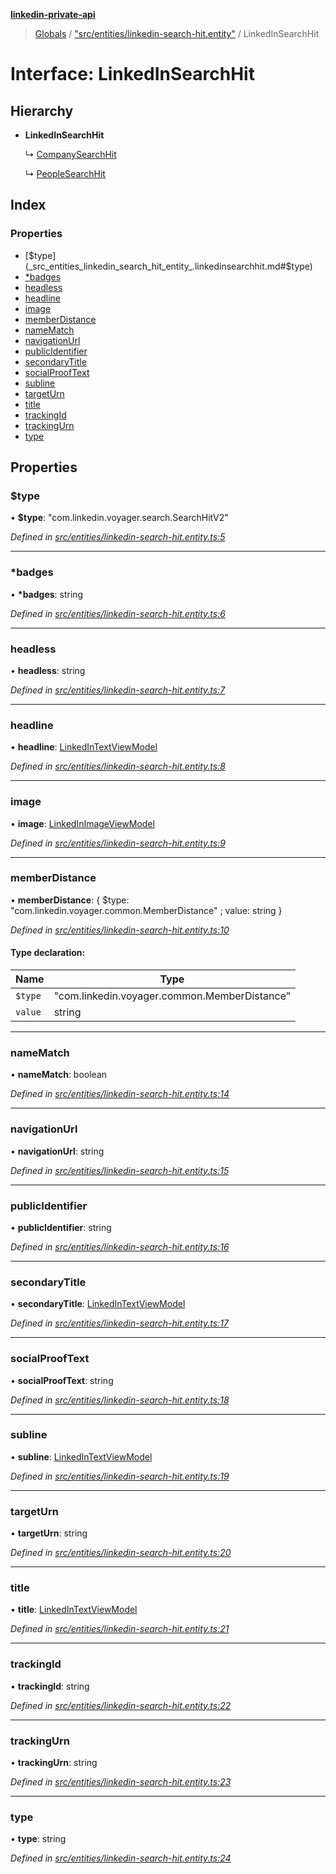 **[linkedin-private-api](../README.md)**

> [Globals](../globals.md) / ["src/entities/linkedin-search-hit.entity"](../modules/_src_entities_linkedin_search_hit_entity_.md) / LinkedInSearchHit

# Interface: LinkedInSearchHit

## Hierarchy

- **LinkedInSearchHit**

  ↳ [CompanySearchHit](_src_entities_company_search_hit_entity_.companysearchhit.md)

  ↳ [PeopleSearchHit](_src_entities_people_search_hit_entity_.peoplesearchhit.md)

## Index

### Properties

- [$type](_src_entities_linkedin_search_hit_entity_.linkedinsearchhit.md#$type)
- [\*badges](_src_entities_linkedin_search_hit_entity_.linkedinsearchhit.md#*badges)
- [headless](_src_entities_linkedin_search_hit_entity_.linkedinsearchhit.md#headless)
- [headline](_src_entities_linkedin_search_hit_entity_.linkedinsearchhit.md#headline)
- [image](_src_entities_linkedin_search_hit_entity_.linkedinsearchhit.md#image)
- [memberDistance](_src_entities_linkedin_search_hit_entity_.linkedinsearchhit.md#memberdistance)
- [nameMatch](_src_entities_linkedin_search_hit_entity_.linkedinsearchhit.md#namematch)
- [navigationUrl](_src_entities_linkedin_search_hit_entity_.linkedinsearchhit.md#navigationurl)
- [publicIdentifier](_src_entities_linkedin_search_hit_entity_.linkedinsearchhit.md#publicidentifier)
- [secondaryTitle](_src_entities_linkedin_search_hit_entity_.linkedinsearchhit.md#secondarytitle)
- [socialProofText](_src_entities_linkedin_search_hit_entity_.linkedinsearchhit.md#socialprooftext)
- [subline](_src_entities_linkedin_search_hit_entity_.linkedinsearchhit.md#subline)
- [targetUrn](_src_entities_linkedin_search_hit_entity_.linkedinsearchhit.md#targeturn)
- [title](_src_entities_linkedin_search_hit_entity_.linkedinsearchhit.md#title)
- [trackingId](_src_entities_linkedin_search_hit_entity_.linkedinsearchhit.md#trackingid)
- [trackingUrn](_src_entities_linkedin_search_hit_entity_.linkedinsearchhit.md#trackingurn)
- [type](_src_entities_linkedin_search_hit_entity_.linkedinsearchhit.md#type)

## Properties

### $type

• **$type**: \"com.linkedin.voyager.search.SearchHitV2\"

_Defined in [src/entities/linkedin-search-hit.entity.ts:5](https://github.com/eilonmore/linkedin-private-api/blob/354b20a/src/entities/linkedin-search-hit.entity.ts#L5)_

---

### \*badges

• **\*badges**: string

_Defined in [src/entities/linkedin-search-hit.entity.ts:6](https://github.com/eilonmore/linkedin-private-api/blob/354b20a/src/entities/linkedin-search-hit.entity.ts#L6)_

---

### headless

• **headless**: string

_Defined in [src/entities/linkedin-search-hit.entity.ts:7](https://github.com/eilonmore/linkedin-private-api/blob/354b20a/src/entities/linkedin-search-hit.entity.ts#L7)_

---

### headline

• **headline**: [LinkedInTextViewModel](_src_entities_linkedin_text_view_model_entity_.linkedintextviewmodel.md)

_Defined in [src/entities/linkedin-search-hit.entity.ts:8](https://github.com/eilonmore/linkedin-private-api/blob/354b20a/src/entities/linkedin-search-hit.entity.ts#L8)_

---

### image

• **image**: [LinkedInImageViewModel](_src_entities_linkedin_image_view_model_entity_.linkedinimageviewmodel.md)

_Defined in [src/entities/linkedin-search-hit.entity.ts:9](https://github.com/eilonmore/linkedin-private-api/blob/354b20a/src/entities/linkedin-search-hit.entity.ts#L9)_

---

### memberDistance

• **memberDistance**: { $type: \"com.linkedin.voyager.common.MemberDistance\" ; value: string }

_Defined in [src/entities/linkedin-search-hit.entity.ts:10](https://github.com/eilonmore/linkedin-private-api/blob/354b20a/src/entities/linkedin-search-hit.entity.ts#L10)_

#### Type declaration:

| Name    | Type                                           |
| ------- | ---------------------------------------------- |
| `$type` | \"com.linkedin.voyager.common.MemberDistance\" |
| `value` | string                                         |

---

### nameMatch

• **nameMatch**: boolean

_Defined in [src/entities/linkedin-search-hit.entity.ts:14](https://github.com/eilonmore/linkedin-private-api/blob/354b20a/src/entities/linkedin-search-hit.entity.ts#L14)_

---

### navigationUrl

• **navigationUrl**: string

_Defined in [src/entities/linkedin-search-hit.entity.ts:15](https://github.com/eilonmore/linkedin-private-api/blob/354b20a/src/entities/linkedin-search-hit.entity.ts#L15)_

---

### publicIdentifier

• **publicIdentifier**: string

_Defined in [src/entities/linkedin-search-hit.entity.ts:16](https://github.com/eilonmore/linkedin-private-api/blob/354b20a/src/entities/linkedin-search-hit.entity.ts#L16)_

---

### secondaryTitle

• **secondaryTitle**: [LinkedInTextViewModel](_src_entities_linkedin_text_view_model_entity_.linkedintextviewmodel.md)

_Defined in [src/entities/linkedin-search-hit.entity.ts:17](https://github.com/eilonmore/linkedin-private-api/blob/354b20a/src/entities/linkedin-search-hit.entity.ts#L17)_

---

### socialProofText

• **socialProofText**: string

_Defined in [src/entities/linkedin-search-hit.entity.ts:18](https://github.com/eilonmore/linkedin-private-api/blob/354b20a/src/entities/linkedin-search-hit.entity.ts#L18)_

---

### subline

• **subline**: [LinkedInTextViewModel](_src_entities_linkedin_text_view_model_entity_.linkedintextviewmodel.md)

_Defined in [src/entities/linkedin-search-hit.entity.ts:19](https://github.com/eilonmore/linkedin-private-api/blob/354b20a/src/entities/linkedin-search-hit.entity.ts#L19)_

---

### targetUrn

• **targetUrn**: string

_Defined in [src/entities/linkedin-search-hit.entity.ts:20](https://github.com/eilonmore/linkedin-private-api/blob/354b20a/src/entities/linkedin-search-hit.entity.ts#L20)_

---

### title

• **title**: [LinkedInTextViewModel](_src_entities_linkedin_text_view_model_entity_.linkedintextviewmodel.md)

_Defined in [src/entities/linkedin-search-hit.entity.ts:21](https://github.com/eilonmore/linkedin-private-api/blob/354b20a/src/entities/linkedin-search-hit.entity.ts#L21)_

---

### trackingId

• **trackingId**: string

_Defined in [src/entities/linkedin-search-hit.entity.ts:22](https://github.com/eilonmore/linkedin-private-api/blob/354b20a/src/entities/linkedin-search-hit.entity.ts#L22)_

---

### trackingUrn

• **trackingUrn**: string

_Defined in [src/entities/linkedin-search-hit.entity.ts:23](https://github.com/eilonmore/linkedin-private-api/blob/354b20a/src/entities/linkedin-search-hit.entity.ts#L23)_

---

### type

• **type**: string

_Defined in [src/entities/linkedin-search-hit.entity.ts:24](https://github.com/eilonmore/linkedin-private-api/blob/354b20a/src/entities/linkedin-search-hit.entity.ts#L24)_
